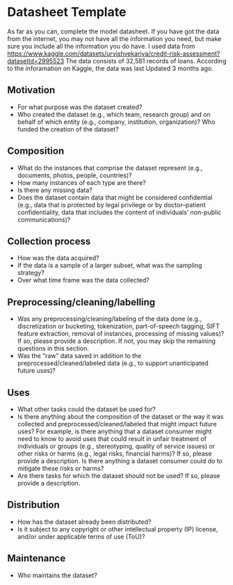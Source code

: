 # Datasheet Template

As far as you can, complete the model datasheet. If you have got the data from the internet, you may not have all the information you need, but make sure you include all the information you do have. 
I used data from https://www.kaggle.com/datasets/urvishvekariya/credit-risk-assessment?datasetId=2995523
The data consists of 32,581 records of loans.
According to the inforamation on Kaggle, the data was last Updated 3 months ago.

## Motivation

- For what purpose was the dataset created? 
- Who created the dataset (e.g., which team, research group) and on behalf of which entity (e.g., company, institution, organization)? Who funded the creation of the dataset?

 
## Composition

- What do the instances that comprise the dataset represent (e.g., documents, photos, people, countries)? 
- How many instances of each type are there? 
- Is there any missing data?
- Does the dataset contain data that might be considered confidential (e.g., data that is protected by legal privilege or by    doctor–patient confidentiality, data that includes the content of individuals’ non-public communications)?

## Collection process

- How was the data acquired? 
- If the data is a sample of a larger subset, what was the sampling strategy? 
- Over what time frame was the data collected?

## Preprocessing/cleaning/labelling

- Was any preprocessing/cleaning/labeling of the data done (e.g., discretization or bucketing, tokenization, part-of-speech tagging, SIFT feature extraction, removal of instances, processing of missing values)? If so, please provide a description. If not, you may skip the remaining questions in this section. 
- Was the “raw” data saved in addition to the preprocessed/cleaned/labeled data (e.g., to support unanticipated future uses)? 
 
## Uses

- What other tasks could the dataset be used for? 
- Is there anything about the composition of the dataset or the way it was collected and preprocessed/cleaned/labeled that might impact future uses? For example, is there anything that a dataset consumer might need to know to avoid uses that could result in unfair treatment of individuals or groups (e.g., stereotyping, quality of service issues) or other risks or harms (e.g., legal risks, financial harms)? If so, please provide a description. Is there anything a dataset consumer could do to mitigate these risks or harms? 
- Are there tasks for which the dataset should not be used? If so, please provide a description.

## Distribution

- How has the dataset already been distributed? 
- Is it subject to any copyright or other intellectual property (IP) license, and/or under applicable terms of use (ToU)?  

## Maintenance

- Who maintains the dataset?

